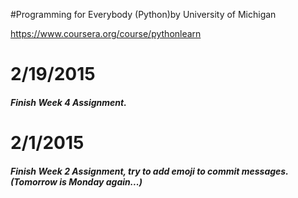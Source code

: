 #Programming for Everybody (Python)by University of Michigan

https://www.coursera.org/course/pythonlearn



# 2/19/2015

##### Finish Week 4 Assignment.


# 2/1/2015 

##### Finish Week 2 Assignment, try to add emoji to commit messages.(Tomorrow is Monday again...)